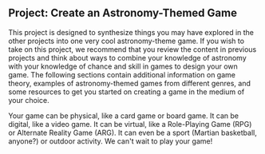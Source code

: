 <h2>Project: Create an Astronomy-Themed Game</h2>

<p>This project is designed to synthesize things you may have explored in the other projects into one very cool astronomy-theme game.  If you wish to take on this project, we recommend that you review the content in previous projects and think about ways to combine your knowledge of astronomy with your knowledge of chance and skill in games to design your own game.  The following sections contain additional information on game theory, examples of astronomy-themed games from different genres, and some resources to get you started on creating a game in the medium of your choice.</p>

<p>Your game can be physical, like a card game or board game.  It can be digital, like a video game.  It can be virtual, like a Role-Playing Game (RPG) or Alternate Reality Game (ARG).  It can even be a sport (Martian basketball, anyone?) or outdoor activity.  We can't wait to play your game!</p>
